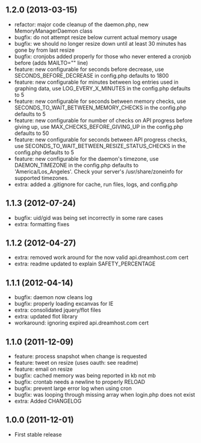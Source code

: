 ## 1.2.0 (2013-03-15)
* refactor: major code cleanup of the daemon.php, new MemoryManagerDaemon class
* bugfix: do not attempt resize below current actual memory usage
* bugfix: we should no longer resize down until at least 30 minutes has gone by from last resize 
* bugfix: cronjobs added properly for those who never entered a cronjob before (adds MAILTO="" line)
* feature: new configurable for seconds before decrease, use SECONDS_BEFORE_DECREASE in config.php defaults to 1800
* feature: new configurable for minutes between log entries used in graphing data, use LOG_EVERY_X_MINUTES in the config.php defaults to 5
* feature: new configurable for seconds between memory checks, use SECONDS_TO_WAIT_BETWEEN_MEMORY_CHECKS in the config.php defaults to 5
* feature: new configurable for number of checks on API progress before giving up, use MAX_CHECKS_BEFORE_GIVING_UP in the config.php defaults to 50
* feature: new configurable for seconds between API progress checks, use SECONDS_TO_WAIT_BETWEEN_RESIZE_STATUS_CHECKS in the config.php defaults to 5
* feature: new configurable for the daemon's timezone, use DAEMON_TIMEZONE in the config.php defaults to 'America/Los_Angeles'. Check your server's /usr/share/zoneinfo for supported timezones.
* extra: added a .gitignore for cache, run files, logs, and config.php

## 1.1.3 (2012-07-24)
* bugfix: uid/gid was being set incorrectly in some rare cases
* extra: formatting fixes

## 1.1.2 (2012-04-27)
* extra: removed work around for the now valid api.dreamhost.com cert
* extra: readme updated to explain SAFETY_PERCENTAGE

## 1.1.1 (2012-04-14)
* bugfix: daemon now cleans log
* bugfix: properly loading excanvas for IE
* extra: consolidated jquery/flot files
* extra: updated flot library	
* workaround: ignoring expired api.dreamhost.com cert

## 1.1.0 (2011-12-09)
* feature: process snapshot when change is requested
* feature: tweet on resize (uses oauth: see readme)
* feature: email on resize
* bugfix: cached memory was being reported in kb not mb
* bugfix: crontab needs a newline to properly RELOAD
* bugfix: prevent large error log when using cron
* bugfix: was looping through missing array when login.php does not exist
* extra: Added CHANGELOG

## 1.0.0 (2011-12-01)

* First stable release